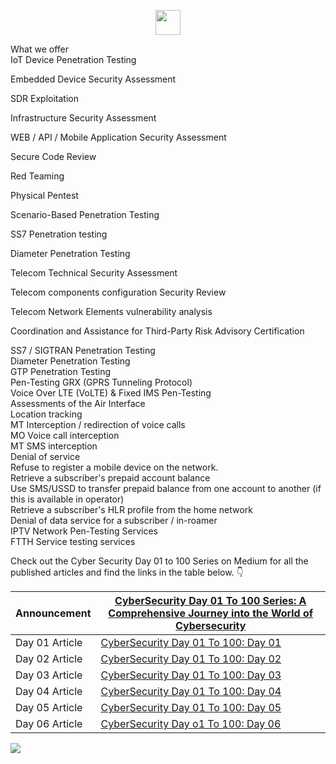 <p align="center">
  <img height="40" src="https://github.com/"/>

What we offer <br>
IoT Device Penetration Testing <br>

Embedded Device Security Assessment <br>

SDR Exploitation <br>
 
Infrastructure Security Assessment <br>

WEB / API / Mobile Application Security Assessment <br>

Secure Code Review <br>

Red Teaming <br>

Physical Pentest <br>

Scenario-Based Penetration Testing <br>

SS7 Penetration testing <br>

Diameter Penetration Testing <br>

Telecom Technical Security Assessment <br>

Telecom components configuration Security Review <br>

Telecom Network Elements vulnerability analysis <br>

Coordination and Assistance for Third-Party Risk Advisory Certification <br>


  SS7 / SIGTRAN Penetration Testing <br>
Diameter Penetration Testing <br>
GTP Penetration Testing <br>
Pen-Testing GRX (GPRS Tunneling Protocol) <br>
Voice Over LTE (VoLTE) & Fixed IMS Pen-Testing <br>
Assessments of the Air Interface <br>
Location tracking <br>
MT Interception / redirection of voice calls <br>
MO Voice call interception <br>
MT SMS interception <br>
Denial of service <br>
Refuse to register a mobile device on the network. <br>
Retrieve a subscriber's prepaid account balance <br>
Use SMS/USSD to transfer prepaid balance from one account to another (if this is available in operator) <br>
Retrieve a subscriber's HLR profile from the home network <br>
Denial of data service for a subscriber / in-roamer <br>
IPTV Network Pen-Testing Services <br>
FTTH Service testing services <br>
</p>




Check out the Cyber Security Day 01 to 100 Series on Medium for all the published articles and find the links in the table below. 👇

| Announcement | [CyberSecurity Day 01 To 100 Series: A Comprehensive Journey into the World of Cybersecurity](https://medium.com/@as745591/announcing-cybersecurity-day-01-to-100-series-a-comprehensive-journey-into-the-world-of-4354b431b110) |
|---|---|
| Day 01 Article | [CyberSecurity Day 01 To 100: Day 01](https://medium.com/@as745591/cybersecurity-day-01-to-100-day-01-50a81bb5af0d) |
| Day 02 Article | [CyberSecurity Day 01 To 100: Day 02](https://medium.com/@as745591/cybersecurity-day-01-to-100-day-02-bf42d309f0ea) |
| Day 03 Article | [CyberSecurity Day 01 To 100: Day 03](https://medium.com/@as745591/cybersecurity-day-01-to-100-day-03-c87c7022f2cb) | 
| Day 04 Article | [CyberSecurity Day 01 To 100: Day 04](https://medium.com/@as745591/cybersecurity-day-01-to-100-day-04-86aed47d3ac9) |
| Day 05 Article | [CyberSecurity Day 01 To 100: Day 05](https://medium.com/@as745591/cybersecurity-day-01-to-100-day-05-ce89435ae644) |
| Day 06 Article | [CyberSecurity Day o1 To 100: Day 06](https://medium.com/@as745591/cybersecurity-day-01-to-100-day-06-f9975fdf6d6e) | 
















<a href="mailto:64ckd00r@gmail.com"><img src="https://img.shields.io/badge/Gmail-D14836?style=for-the-badge&logo=gmail&logoColor=white"></a> 














